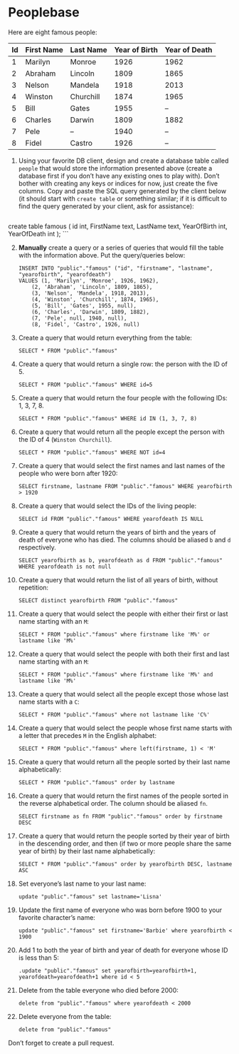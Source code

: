 # Peoplebase

Here are eight famous people: 

| Id | First Name | Last Name | Year of Birth | Year of Death |
|----|------------|-----------|---------------|---------------|
| 1  | Marilyn    | Monroe    | 1926          | 1962          |
| 2  | Abraham    | Lincoln   | 1809          | 1865          |
| 3  | Nelson     | Mandela   | 1918          | 2013          |
| 4  | Winston    | Churchill | 1874          | 1965          |
| 5  | Bill       | Gates     | 1955          | –             |
| 6  | Charles    | Darwin    | 1809          | 1882          |
| 7  | Pele       | –         | 1940          | –             |
| 8  | Fidel      | Castro    | 1926          | –             |

1. Using your favorite DB client, design and create a database table called `people` that would store the information presented above (create a database first if you don’t have any existing ones to play with). Don’t bother with creating any keys or indices for now, just create the five columns. Copy and paste the SQL query generated by the client below (it should start with `create table` or something similar; if it is difficult to find the query generated by your client, ask for assistance):

    ```postgresql
 create table famous
(
	id int,
	FirstName text,
	LastName text,
	YearOfBirth int,
	YearOfDeath int
);
    ```

2. **Manually** create a query or a series of queries that would fill the table with the information above. Put the query/queries below:

    ```postgresql
    INSERT INTO "public"."famous" ("id", "firstname", "lastname", "yearofbirth", "yearofdeath")
    VALUES (1, 'Marilyn', 'Monroe', 1926, 1962),
        (2, 'Abraham', 'Lincoln', 1809, 1865),
        (3, 'Nelson', 'Mandela', 1918, 2013),
        (4, 'Winston', 'Churchill', 1874, 1965),
        (5, 'Bill', 'Gates', 1955, null),
        (6, 'Charles', 'Darwin', 1809, 1882),
        (7, 'Pele', null, 1940, null),
        (8, 'Fidel', 'Castro', 1926, null)
    ```

3. Create a query that would return everything from the table:

    ```postgresql
    SELECT * FROM "public"."famous"
    ```
    
4. Create a query that would return a single row: the person with the ID of 5.

    ```postgresql
    SELECT * FROM "public"."famous" WHERE id=5
    ```

5. Create a query that would return the four people with the following IDs: 1, 3, 7, 8.

    ```postgresql
    SELECT * FROM "public"."famous" WHERE id IN (1, 3, 7, 8)
    ```

6. Create a query that would return all the people except the person with the ID of 4 (`Winston Churchill`).

    ```postgresql
    SELECT * FROM "public"."famous" WHERE NOT id=4
    ```

7. Create a query that would select the first names and last names of the people who were born after 1920:

    ```postgresql
    SELECT firstname, lastname FROM "public"."famous" WHERE yearofbirth > 1920
    ```
    
8. Create a query that would select the IDs of the living people:

    ```postgresql
    SELECT id FROM "public"."famous" WHERE yearofdeath IS NULL
    ```
    
9. Create a query that would return the years of birth and the years of death of everyone who has died. The columns should be aliased `b` and `d` respectively.

    ```postgresql
    SELECT yearofbirth as b, yearofdeath as d FROM "public"."famous" WHERE yearofdeath is not null
    ```
    
10. Create a query that would return the list of all years of birth, without repetition:

    ```postgresql
    SELECT distinct yearofbirth FROM "public"."famous"
    ```

11. Create a query that would select the people with either their first or last name starting with an `M`:

    ```postgresql
    SELECT * FROM "public"."famous" where firstname like 'M%' or lastname like 'M%'
    ```

12. Create a query that would select the people with both their first and last name starting with an `M`:

    ```postgresql
    SELECT * FROM "public"."famous" where firstname like 'M%' and lastname like 'M%'
    ```
    
13. Create a query that would select all the people except those whose last name starts with a `C`:

    ```postgresql
    SELECT * FROM "public"."famous" where not lastname like 'C%'
    ```
    
14. Create a query that would select the people whose first name starts with a letter that precedes `M` in the English alphabet:

    ```postgresql
    SELECT * FROM "public"."famous" where left(firstname, 1) < 'M'
    ```
    
15. Create a query that would return all the people sorted by their last name alphabetically:

    ```postgresql
    SELECT * FROM "public"."famous" order by lastname
    ```

16. Create a query that would return the first names of the people sorted in the reverse alphabetical order. The column should be aliased `fn`.

    ```postgresql
    SELECT firstname as fn FROM "public"."famous" order by firstname DESC
    ```

17. Create a query that would return the people sorted by their year of birth in the descending order, and then (if two or more people share the same year of birth) by their last name alphabetically:

    ```postgresql
    SELECT * FROM "public"."famous" order by yearofbirth DESC, lastname ASC
    ```
    
18. Set everyone’s last name to your last name:

    ```postgresql
    update "public"."famous" set lastname='Lisna'
    ```
    
19. Update the first name of everyone who was born before 1900 to your favorite character’s name:

    ```postgresql
    update "public"."famous" set firstname='Barbie' where yearofbirth < 1900
    ```
    
20. Add 1 to both the year of birth and year of death for everyone whose ID is less than 5:

    ```postgresql
    .update "public"."famous" set yearofbirth=yearofbirth+1, yearofdeath=yearofdeath+1 where id < 5
    ```

21. Delete from the table everyone who died before 2000:

    ```postgresql
    delete from "public"."famous" where yearofdeath < 2000
    ```

22. Delete everyone from the table:

    ```postgresql
    delete from "public"."famous"
    ```
    
Don’t forget to create a pull request.
